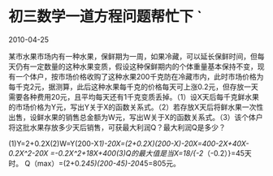 # 初三数学一道方程问题帮忙下 `
2010-04-25


某市水果市场内有一种水果，保鲜期为一周，如果冷藏，可以延长保鲜时间，但每天仍有一定数量的这种水果变质，假设这种保鲜期内的个体重量基本保持不变，现有一个体户，按市场价格收购了这种水果200千克防在冷藏市内，此时市场价格为每千克2元，据测算，此后这种水果每千克的价格每天可上涨0.2元，但存放一天需要各种费用20元，且平均每天还有1千克变质丢掉。（1）设X天后每千克鲜水果的市场价格为Y元，写出Y关于X的函数关系式。（2）若存放X天后将鲜水果一次性出售，设鲜水果的销售总金额为W元，写出W关于X的函数关系式。（3）该个体户将这批水果存放多少天后销售，可获最大利润Q？最大利润Q是多少？


(1)Y=2+0.2X(2)W=Y(200-X*1)-20X=(2+0.2X)(200-X)-20X=400-2X+40X-0.2X^2-20X    =-0.2X^2+18X+400(3)Q的最大值是当X=18/{-2*（-0.2）}=45天时。   Q（max）=(2+0.2*45)(200-45)-20*45=805元。
